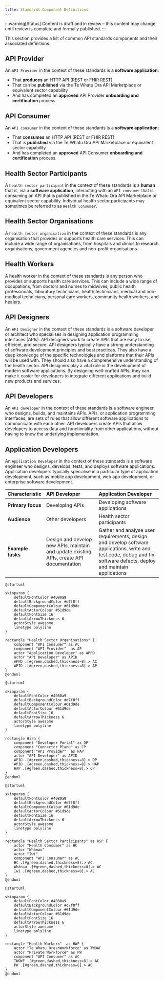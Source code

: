 ```yaml
---
title: Standards Component Definitions
---
```


:::warning[Status]
Content is draft and in review – this content may change until review is complete and formally published.
:::

This section provides a list of common API standards components and their associated definitions.

## API Provider

An `API Provider` in the context of these standards is a **software application**:

- That **produces** an HTTP API (REST or FHIR REST)
- That can be **published** via the Te Whatu Ora API Marketplace or equivalent sector capability
- And has completed an **approved** API Provider **onboarding and certification** process.

## API Consumer

An `API consumer` in the context of these standards is a **software application**:

- That **consumes** an HTTP API (REST or FHIR REST)
- That is **published** via the Te Whatu Ora API Marketplace or equivalent sector capability
- And has completed an **approved** API Consumer **onboarding and certification** process.

## Health Sector Participants

A `health sector participant` in the context of these standards is a **human** that is, via a **software application**, interacting with an `API consumer` that is consuming an API that is published in the Te Whatu Ora API Marketplace or equivalent sector capability. Individual health sector participants may sometimes be referred to as `Health Consumer`.

## Health Sector Organisations

A `health sector organisation` in the context of these standards is any organisation that provides or supports health care services. This can include a wide range of organisations, from hospitals and clinics to research organisations, government agencies and non-profit organisations.

## Health Workers

A health worker in the context of these standards is any person who provides or supports health care services. This can include a wide range of occupations, from doctors and nurses to midwives, public health professionals, laboratory technicians, health technicians, medical and non-medical technicians, personal care workers, community health workers, and healers.

## API Designers

An `API Designer` in the context of these standards is a software developer or architect who specialises in designing application programming interfaces (APIs). API designers work to create APIs that are easy to use, efficient, and secure.
API designers typically have a strong understanding of software development principles and best practices. They also have a deep knowledge of the specific technologies and platforms that their APIs will be used with. They should also have a comprehensive understanding of the health sector.
API designers play a vital role in the development of modern software applications. By designing well-crafted APIs, they can make it easier for developers to integrate different applications and build new products and services.

## API Developers

An `API developer` in the context of these standards is a software engineer who designs, builds, and maintains APIs. APIs, or application programming interfaces, are sets of rules that allow different software applications to communicate with each other. API developers create APIs that allow developers to access data and functionality from other applications, without having to know the underlying implementation.

## Application Developers

An `Application Developer` in the context of these standards is a software engineer who designs, develops, tests, and deploys software applications. Application developers typically specialise in a particular type of application development, such as mobile app development, web app development, or enterprise software development.

| Characteristic    | API Developer                                                                            | Application Developer                                                                                                                                                 |
| :---------------- | :--------------------------------------------------------------------------------------- | :-------------------------------------------------------------------------------------------------------------------------------------------------------------------- |
| **Primary focus** | Developing APIs                                                                          | Developing software applications                                                                                                                                      |
| **Audience**      | Other developers                                                                         | Health sector participants                                                                                                                                            |
| **Example tasks** | Design and develop new APIs, maintain and update existing APIs, create API documentation | Gather and analyse user requirements, design and develop software applications, write and test code, debug and fix software defects, deploy and maintain applications |

```plantuml alt="Diagram showing API interactions within Health Sector organisations"
@startuml

skinparam {
    defaultFontColor #4080a9
    defaultBackgroundColor #d7f8ff
    defaultComponentColour #61d9de
    defaultActorColour #61d9de
    defaultFontSize 16
    defaultArrowThickness 6
    actorStyle awesome
    linetype polyline
}

rectangle "Health Sector Organisations" {
    component "API Consumer" as AC
    component "API Provider"  as AP
    actor "Application Developer" as APPD
    actor "API Developer" as APID
    APPD .[#green,dashed,thickness=8].> AC
    APID .[#green,dashed,thickness=8].> AP
}
@enduml
```

<DetailedDescription text="This shows the relationships between actors in health sector organisations. An API Developer at a Health Sector Organisation is an API Provider, and an Application Developer is an API consumer." />

```plantuml alt="Diagram showing API Developer interactions within HIRA"
@startuml

skinparam {
    defaultFontColor #4080a9
    defaultBackgroundColor #d7f8ff
    defaultComponentColour #61d9de
    defaultActorColour #61d9de
    defaultFontSize 16
    defaultArrowThickness 6
    actorStyle awesome
    linetype polyline
}

rectangle Hira {
    component "Developer Portal" as DP
    component "Connector Plane" as CP
    component "API Provider"  as HAP
    actor "API Developer" as APID
    APID .[#green,dashed,thickness=8].> DP
    APID .[#green,dashed,thickness=8].> HAP
    HAP .[#green,dashed,thickness=8].> CP
}
@enduml
```

<DetailedDescription text="The diagram explains that the API Developer interacts with the Developer Portal to access the API Provider. The API Provider communicates with the Connector Plane to facilitate the API Developer's requests." />

```plantuml alt="Diagram showing Health Sector participants"
@startuml

skinparam {
    defaultFontColor #4080a9
    defaultBackgroundColor #d7f8ff
    defaultComponentColour #61d9de
    defaultActorColour #61d9de
    defaultFontSize 16
    defaultArrowThickness 6
    actorStyle awesome
    linetype polyline
}

rectangle "Health Sector Participants" as HSP {
    actor "Health Consumer" as HC
    actor "Whānau"
    actor "Iwi"
    component "API Consumer" as AC
    HC .[#green,dashed,thickness=8].> AC
    Whānau .[#green,dashed,thickness=8].> AC
    Iwi .[#green,dashed,thickness=8].> AC
}
@enduml
```

<DetailedDescription text="The diagram illustrates the relationships and flows between various participants in the health sector. The Health Consumer, Whānau, and Iwi actors represent individuals and groups who interact with the health sector. The API Consumer component represents a system that collects data from these actors." />

```plantuml alt="Diagram showing Health Worker API consumption"
@startuml

skinparam {
    defaultFontColor #4080a9
    defaultBackgroundColor #d7f8ff
    defaultComponentColour #61d9de
    defaultActorColour #61d9de
    defaultFontSize 16
    defaultArrowThickness 6
    actorStyle awesome
    linetype polyline
}

rectangle "Health Workers"  as HWF {
    actor "Te Whatu Ora\nWorkforce" as TWOWF
    actor "Private Workforce" as PW
    component "API Consumer" as AC
    TWOWF .[#green,dashed,thickness=8].> AC
    PW .[#green,dashed,thickness=8].> AC
}
@enduml
```

<DetailedDescription text="The Health Worker API Consumption diagram illustrates the relationships and flows between the Te Whatu Ora Workforce and Private Workforce actors, who both interact with the API Consumer." />

